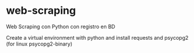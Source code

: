# web-scraping
Web Scraping con Python con registro en BD

Create a virtual environment with python and install requests and psycopg2 (for linux psycopg2-binary)
